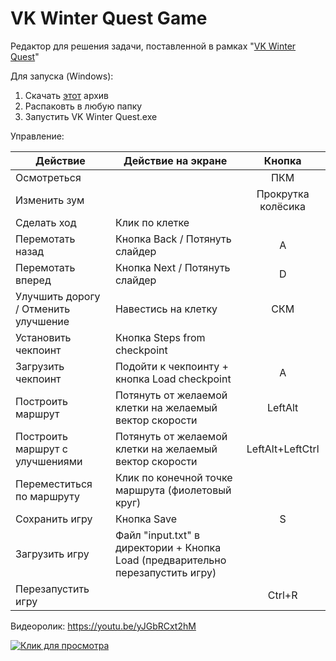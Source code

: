 # VK Winter Quest Game
 Редактор для решения задачи, поставленной в рамках "[VK Winter Quest](https://cups.online/ru/workareas/vkwinterquest/659/1205)"
 
 Для запуска (Windows):
  1. Скачать [этот](https://github.com/Shaniser/VK-Winter-Quest-Game/releases/tag/v1.0) архив
  2. Распаковть в любую папку
  3. Запустить VK Winter Quest.exe

Управление:

|Действие       |Действие на экране              | Кнопка |
| ------------- |------------------| :-----:|
|Осмотреться||ПКМ
|Изменить зум||Прокрутка колёсика
| Сделать ход|Клик по клетке|
|Перемотать назад|Кнопка Back / Потянуть слайдер|A
|Перемотать вперед|Кнопка Next / Потянуть слайдер|D
|Улучшить дорогу / Отменить улучшение|Навестись на клетку|СКМ
|Установить чекпоинт|Кнопка Steps from checkpoint|
|Загрузить чекпоинт|Подойти к чекпоинту + кнопка Load checkpoint|A
|Построить маршрут|Потянуть от желаемой клетки на желаемый вектор скорости|LeftAlt
|Построить маршрут с улучшениями|Потянуть от желаемой клетки на желаемый вектор скорости|LeftAlt+LeftCtrl
|Переместиться по маршруту|Клик по конечной точке маршрута (фиолетовый круг)|
|Сохранить игру|Кнопка Save|S
|Загрузить игру|Файл "input.txt" в директории + Кнопка Load (предварительно перезапустить игру) |
|Перезапустить игру||Ctrl+R

Видеоролик: https://youtu.be/yJGbRCxt2hM

[![Клик для просмотра](https://user-images.githubusercontent.com/48556605/148763301-15e39096-3a78-45cf-8c45-a76f88b62c18.png)](https://youtu.be/yJGbRCxt2hM)
